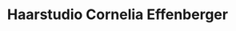 ---
title: "Haarstudio Cornelia Effenberger"
url: /goerlitz/haarstudio-cornelia-effenberger/
shop: Friseur
---